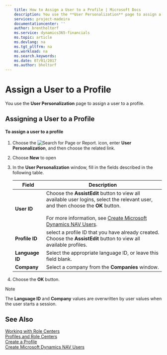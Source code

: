 ```yaml
---
    title: How to Assign a User to a Profile | Microsoft Docs
    description: You use the **User Personalization** page to assign a user to a profile.
    services: project-madeira
    documentationcenter: ''
    author: brentholtorf
    ms.service: dynamics365-financials
    ms.topic: article
    ms.devlang: na
    ms.tgt_pltfrm: na
    ms.workload: na
    ms.search.keywords:
    ms.date: 07/01/2017
    ms.author: bholtorf
---
```

# Assign a User to a Profile
You use the **User Personalization** page to assign a user to a profile.  
  
## Assigning a User to a Profile  
  
#### To assign a user to a profile  
  
1.  Choose the ![Search for Page or Report.](media/ui-search/search_small.png "Search for Page or Report icon") icon, enter **User Personalization**, and then choose the related link.  
  
2.  Choose **New** to open  
  
3.  In the **User Personalization** window, fill in the fields described in the following table.  
  
    |Field|Description|  
    |---------------------------------|---------------------------------------|  
    |**User ID**|Choose the **AssistEdit** button to view all available user logins, select the relevant user, and then choose the **OK** button.<br /><br /> For more information, see [Create Microsoft Dynamics NAV Users](../How%20to:%20Create%20Microsoft%20Dynamics%20NAV%20Users.md).|  
    |**Profile ID**|select a profile ID that you have already created. Choose the **AssistEdit** button to view all available profiles.|  
    |**Language ID**|Select the appropriate language ID, or leave this field blank.|  
    |**Company**|Select a company from the **Companies** window.|  
  
4.  Choose the **OK** button.  
  
> [!NOTE]  
>  The **Language ID** and **Company** values are overwritten by user values when the user starts a session.  
  
## See Also  
 [Working with Role Centers](../working-with-role-centers.md)   
 [Profiles and Role Centers](../profiles-and-role-centers.md)   
 [Create a Profile](../how-to-create-a-profile.md)   
 [Create Microsoft Dynamics NAV Users](../How%20to:%20Create%20Microsoft%20Dynamics%20NAV%20Users.md)